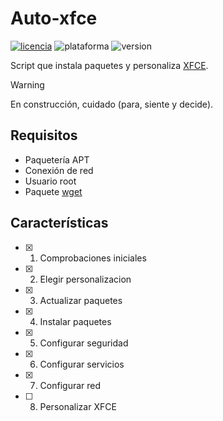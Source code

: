 # Auto-xfce
[![licencia](https://img.shields.io/github/license/AlexGracia/Auto-xfce?label=licencia&logo=Open-Access&style=flat-square)](LICENSE.md)
![plataforma](https://img.shields.io/badge/plataforma-linux-%23FCC624?style=flat-square&logo=linux)
![version](https://img.shields.io/badge/%E2%9A%A0%EF%B8%8F%20version-0.7.0-%23FCC624?style=flat-square)

Script que instala paquetes y personaliza [XFCE](https://www.xfce.org/).

> [!WARNING]
> En construcción, cuidado (para, siente y decide).

## Requisitos
- Paquetería APT
- Conexión de red
- Usuario root
- Paquete [wget](https://www.gnu.org/software/wget/)

## Características
- [x] 1. Comprobaciones iniciales
- [x] 2. Elegir personalizacion
- [x] 3. Actualizar paquetes
- [x] 4. Instalar paquetes
- [x] 5. Configurar seguridad
- [x] 6. Configurar servicios
- [x] 7. Configurar red
- [ ] 8. Personalizar XFCE
